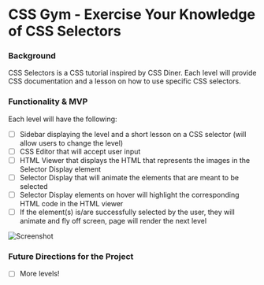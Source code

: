 # CSS Gym - Exercise Your Knowledge of CSS Selectors

### Background

CSS Selectors is a CSS tutorial inspired by CSS Diner. Each level will provide CSS documentation and a lesson on how to use specific CSS selectors.

### Functionality & MVP

Each level will have the following:
- [ ] Sidebar displaying the level and a short lesson on a CSS selector (will allow users to change the level)
- [ ] CSS Editor that will accept user input
- [ ] HTML Viewer that displays the HTML that represents the images in the Selector Display element
- [ ] Selector Display that will animate the elements that are meant to be selected
- [ ] Selector Display elements on hover will highlight the corresponding HTML code in the HTML viewer
- [ ] If the element(s) is/are successfully selected by the user, they will animate and fly off screen, page will render the next level

![Screenshot](http://res.cloudinary.com/malice/image/upload/v1503532237/AwesomeScreenshot-2017-08-23T23-46-37-067Z_vibo4k.gif)

### Future Directions for the Project

- [ ] More levels!
